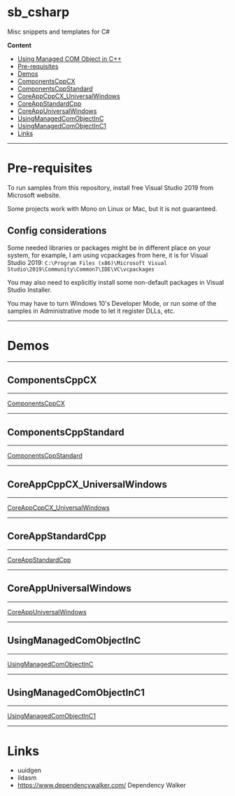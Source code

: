 # sb_csharp

Misc snippets and templates for C#

**Content**

- [Using Managed COM Object in C++](#using-managed-com-object-in-c)
- [Pre-requisites](#pre-requisites)
- [Demos](#demos)
 - [ComponentsCppCX](#componentscppcx)
 - [ComponentsCppStandard](#componentscppstandard)
 - [CoreAppCppCX_UniversalWindows](#coreappcppcx-universalwindows)
 - [CoreAppStandardCpp](#coreappstandardcpp)
 - [CoreAppUniversalWindows](#coreappuniversalwindows)
 - [UsingManagedComObjectInC](#usingmanagedcomobjectInc)
 - [UsingManagedComObjectInC1](#usingmanagedcomobjectinc1)
- [Links](#links)

---

# Pre-requisites

To run samples from this repository, install free Visual Studio 2019 from Microsoft website.

Some projects work with Mono on Linux or Mac, but it is not guaranteed.

## Config considerations

Some needed libraries or packages might be in different place on your system, for example,
I am using vcpackages from here, it is for Visual Studio 2019:
`C:\Program Files (x86)\Microsoft Visual Studio\2019\Community\Common7\IDE\VC\vcpackages`

You may also need to explicitly install some non-default packages in Visual Studio Installer.

You may have to turn Windows 10's Developer Mode, or run some of the samples in Administrative
mode to let it register DLLs, etc.

---

# Demos

---

## ComponentsCppCX

---

[ComponentsCppCX](ComponentsCppCX/)

---

## ComponentsCppStandard

---

[ComponentsCppStandard](ComponentsCppStandard/)

---

## CoreAppCppCX_UniversalWindows

---

[CoreAppCppCX_UniversalWindows](CoreAppCppCX_UniversalWindows/)

---

## CoreAppStandardCpp

---

[CoreAppStandardCpp](CoreAppStandardCpp/)

---

## CoreAppUniversalWindows

---

[CoreAppUniversalWindows](CoreAppUniversalWindows/)

---

## UsingManagedComObjectInC

---

[UsingManagedComObjectInC](UsingManagedComObjectInC/)

---

## UsingManagedComObjectInC1

---

[UsingManagedComObjectInC1](UsingManagedComObjectInC1/)

---

# Links

- uuidgen
- ildasm
- https://www.dependencywalker.com/  Dependency Walker
